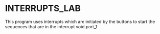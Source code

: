 # INTERRUPTS_LAB
This program uses interrupts which are initiated by the buttons to start the sequences that are in the interrupt void port_1
